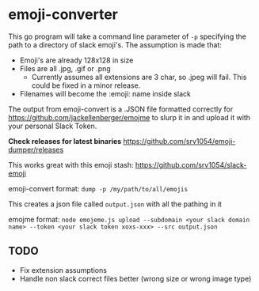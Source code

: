 # emoji-converter

This go program will take a command line parameter of `-p` specifying the path to a directory of slack emoji's.
The assumption is made that:
- Emoji's are already 128x128 in size
- Files are all .jpg, .gif or .png
   - Currently assumes all extensions are 3 char, so .jpeg will fail.  This could be fixed in a minor release.
- Filenames will become the :emoji: name inside slack

The output from emoji-convert is a .JSON file formatted correctly for https://github.com/jackellenberger/emojme to slurp it in and upload it with your personal Slack Token.

**Check releases for latest binaries** https://github.com/srv1054/emoji-dumper/releases

This works great with this emoji stash: https://github.com/srv1054/slack-emoji

emoji-convert format:
`dump -p /my/path/to/all/emojis`

This creates a json file called `output.json` with all the pathing in it

emojme format:
`node emojeme.js upload --subdomain <your slack domain name> --token <your slack token xoxs-xxx> --src output.json`

## TODO
- Fix extension assumptions
- Handle non slack correct files better (wrong size or wrong image type)
